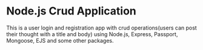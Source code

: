 # Node.js Crud Application

This is a user login and registration app with crud operations(users can post  their thought with a title and body) using Node.js, Express, Passport, Mongoose, EJS and some other packages.



